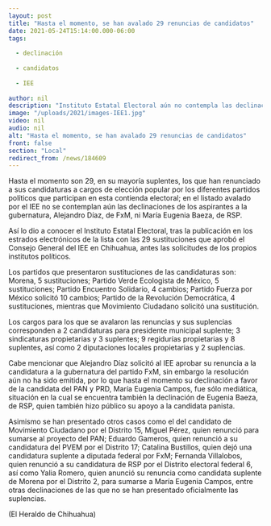 ```yaml
---
layout: post
title: "Hasta el momento, se han avalado 29 renuncias de candidatos"
date: 2021-05-24T15:14:00.000-06:00
tags:
  
  - declinación
  
  - candidatos
  
  - IEE
  
author: nil
description: "Instituto Estatal Electoral aún no contempla las declinaciones de los aspirantes a la gubernatura, Alejandro Díaz, de FxM, ni María Eugenia Baeza, de RSP"
image: "/uploads/2021/images-IEE1.jpg"
video: nil
audio: nil
alt: "Hasta el momento, se han avalado 29 renuncias de candidatos"
front: false
section: "Local"
redirect_from: /news/184609
---
```




Hasta el momento son 29, en su mayoría suplentes, los que han renunciado a sus candidaturas a cargos de elección popular por los diferentes partidos políticos que participan en esta contienda electoral; en el listado avalado por el IEE no se contemplan aún las declinaciones de los aspirantes a la gubernatura, Alejandro Díaz, de FxM, ni María Eugenia Baeza, de RSP.

Así lo dio a conocer el Instituto Estatal Electoral, tras la publicación en los estrados electrónicos de la lista con las 29 sustituciones que aprobó el Consejo General del IEE en Chihuahua, antes las solicitudes de los propios institutos políticos.

Los partidos que presentaron sustituciones de las candidaturas son: Morena, 5 sustituciones; Partido Verde Ecologista de México, 5 sustituciones; Partido Encuentro Solidario, 4 cambios; Partido Fuerza por México solicitó 10 cambios; Partido de la Revolución Democrática, 4 sustituciones, mientras que Movimiento Ciudadano solicitó una sustitución.

Los cargos para los que se avalaron las renuncias y sus suplencias corresponden a 2 candidaturas para presidente municipal suplente; 3 sindicaturas propietarias y 3 suplentes; 9 regidurías propietarias y 8 suplentes, así como 2 diputaciones locales propietarias y 2 suplencias.

Cabe mencionar que Alejandro Díaz solicitó al IEE aprobar su renuncia a la candidatura a la gubernatura del partido FxM, sin embargo la resolución aún no ha sido emitida, por lo que hasta el momento su declinación a favor de la candidata del PAN y PRD, María Eugenia Campos, fue sólo mediática, situación en la cual se encuentra también la declinación de Eugenia Baeza, de RSP, quien también hizo público su apoyo a la candidata panista.

Asimismo se han presentado otros casos como el del candidato de Movimiento Ciudadano por el Distrito 15, Miguel Pérez, quien renunció para sumarse al proyecto del PAN; Eduardo Gameros, quien renunció a su candidatura del PVEM por el Distrito 17; Catalina Bustillos, quien dejó una candidatura suplente a diputada federal por FxM; Fernanda Villalobos, quien renunció a su candidatura de RSP por el Distrito electoral federal 6, así como Yalia Romero, quien anunció su renuncia como candidata suplente de Morena por el Distrito 2, para sumarse a María Eugenia Campos, entre otras declinaciones de las que no se han presentado oficialmente las suplencias.

(El Heraldo de Chihuahua)